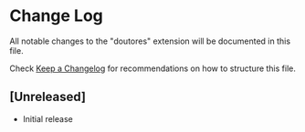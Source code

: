 # Change Log

All notable changes to the "doutores" extension will be documented in this file.

Check [Keep a Changelog](http://keepachangelog.com/) for recommendations on how to structure this file.

## [Unreleased]

- Initial release
